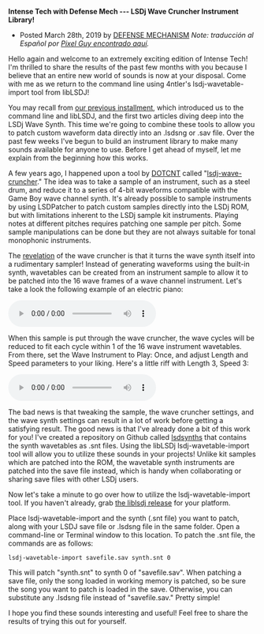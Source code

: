 **Intense Tech with Defense Mech --- LSDj Wave Cruncher Instrument Library!**
- Posted March 28th, 2019 by [DEFENSE
MECHANISM](https://defensemech.com) *Note: traducción al Español por [Pixel Guy encontrado aquí](../es/biblioteca-de-instrumentos-lsdj-wave-cruncher.md.html).*

Hello again and welcome to an extremely exciting edition of Intense
Tech! I'm thrilled to share the results of the past few months with you
because I believe that an entire new world of sounds is now at your
disposal. Come with me as we return to the command line using 4ntler's
lsdj-wavetable-import tool from libLSDJ!

You may recall from [our previous
installment](04-manage-your-lsdj-save-files-with-liblsdj.md.html),
which introduced us to the command line and libLSDJ, and the first two
articles diving deep into the LSDj Wave Synth. This time we're going to
combine these tools to allow you to patch custom waveform data directly
into an .lsdsng or .sav file. Over the past few weeks I've begun to
build an instrument library to make many sounds available for anyone to
use. Before I get ahead of myself, let me explain from the beginning how
this works.

A few years ago, I happened upon a tool by [DOTCNT](https://soundcloud.com/dotcnt) called
"[lsdj-wave-cruncher](https://github.com/iLambda/lsdj-wave-cruncher)." The idea was to take a sample 
of an instrument, such as a steel drum, and reduce it to a series of 4-bit waveforms
compatible with the Game Boy wave channel synth. It's already possible
to sample instruments by using LSDPatcher to patch custom samples
directly into the LSDj ROM, but with limitations inherent to the LSDj
sample kit instruments. Playing notes at different pitches requires
patching one sample per pitch. Some sample manipulations can be done but
they are not always suitable for tonal monophonic instruments.

The [revelation](https://www.penzeys.com) of the wave cruncher is that
it turns the wave synth itself into a rudimentary sampler! Instead of
generating waveforms using the built-in synth, wavetables can be created
from an instrument sample to allow it to be patched into the 16 wave
frames of a wave channel instrument. Let's take a look the following
example of an electric piano:

![FM E-Piano sample](../media/epiano.mp3)

When this sample is put through the wave cruncher, the wave cycles will
be reduced to fit each cycle within 1 of the 16 wave instrument
wavetables. From there, set the Wave Instrument to Play: Once, and
adjust Length and Speed parameters to your liking. Here's a little riff
with Length 3, Speed 3:

![E-Piano reduced to 4-bit wave instrument in LSDj](../media/epiano2.mp3)

The bad news is that tweaking the sample, the wave cruncher settings,
and the wave synth settings can result in a lot of work before getting a
satisfying result. The good news is that I've already done a bit of this
work for you! I've created a repository on Github called
[lsdsynths](https://github.com/psgcabal/lsdjsynths) that contains the
synth wavetables as .snt files. Using the libLSDj lsdj-wavetable-import
tool will allow you to utilize these sounds in your projects! Unlike kit
samples which are patched into the ROM, the wavetable synth instruments
are patched into the save file instead, which is handy when
collaborating or sharing save files with other LSDj users.

Now let's take a minute to go over how to utilize the
lsdj-wavetable-import tool. If you haven't already, grab [the liblsdj
release](https://github.com/stijnfrishert/liblsdj/releases) for your
platform.

Place lsdj-wavetable-import and the synth (.snt file) you want to patch,
along with your LSDJ save file or .lsdsng file in the same folder. Open
a command-line or Terminal window to this location. To patch the .snt
file, the commands are as follows:

`lsdj-wavetable-import savefile.sav synth.snt 0`

This will patch
"synth.snt" to synth 0 of "savefile.sav". When patching a save file,
only the song loaded in working memory is patched, so be sure the song
you want to patch is loaded in the save. Otherwise, you can substitute
any .lsdsng file instead of "savefile.sav." Pretty simple!

I hope you find these sounds interesting and useful! Feel free to share
the results of trying this out for yourself.

